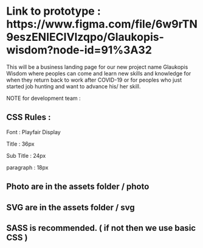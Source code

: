 <h1> Link to prototype : https://www.figma.com/file/6w9rTN9eszENIECIVlzqpo/Glaukopis-wisdom?node-id=91%3A32 </h1>


This will be a business landing page for our new project name Glaukopis Wisdom where peoples can come and learn new skills and knowledge
for when they return back to work after COVID-19 or for peoples who just started job hunting and want to advance his/ her skill.

NOTE for development team :
	<h2> CSS Rules : </h2>
		<p> Font : Playfair Display </p>
		<p>Title : 36px </p>
		<p>Sub Title : 24px </p>
		<p>paragraph : 18px </p>
	<h2>Photo are in the assets folder / photo </h2>
	<h2>SVG are in the assets folder / svg </h2>
	<h2>SASS is recommended. ( if not then we use basic CSS ) </h2>
